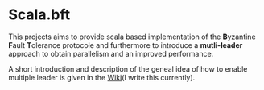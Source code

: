 # Scala.bft
This projects aims to provide scala based implementation of the **B**yzantine **F**ault **T**olerance protocole and furthermore to introduce a **mutli-leader** approach to obtain parallelism and an improved performance.

A short introduction and description of the geneal idea of how to enable multiple leader is given in the [Wiki](https://github.com/pheymann/scala.bft/wiki)(I write this currently). 

